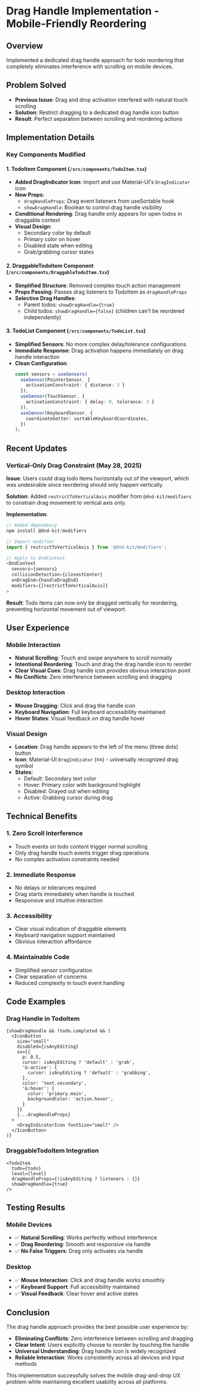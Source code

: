 # Drag Handle Implementation - Mobile-Friendly Reordering

## Overview
Implemented a dedicated drag handle approach for todo reordering that completely eliminates interference with scrolling on mobile devices.

## Problem Solved
- **Previous Issue**: Drag and drop activation interfered with natural touch scrolling
- **Solution**: Restrict dragging to a dedicated drag handle icon button
- **Result**: Perfect separation between scrolling and reordering actions

## Implementation Details

### Key Components Modified

#### 1. TodoItem Component (`/src/components/TodoItem.tsx`)
- **Added DragIndicator Icon**: Import and use Material-UI's `DragIndicator` icon
- **New Props**:
  - `dragHandleProps`: Drag event listeners from useSortable hook
  - `showDragHandle`: Boolean to control drag handle visibility
- **Conditional Rendering**: Drag handle only appears for open todos in draggable context
- **Visual Design**: 
  - Secondary color by default
  - Primary color on hover
  - Disabled state when editing
  - Grab/grabbing cursor states

#### 2. DraggableTodoItem Component (`/src/components/DraggableTodoItem.tsx`)
- **Simplified Structure**: Removed complex touch action management
- **Props Passing**: Passes drag listeners to TodoItem as `dragHandleProps`
- **Selective Drag Handles**: 
  - Parent todos: `showDragHandle={true}`
  - Child todos: `showDragHandle={false}` (children can't be reordered independently)

#### 3. TodoList Component (`/src/components/TodoList.tsx`)
- **Simplified Sensors**: No more complex delay/tolerance configurations
- **Immediate Response**: Drag activation happens immediately on drag handle interaction
- **Clean Configuration**:
  ```typescript
  const sensors = useSensors(
    useSensor(PointerSensor, {
      activationConstraint: { distance: 3 }
    }),
    useSensor(TouchSensor, {
      activationConstraint: { delay: 0, tolerance: 3 }
    }),
    useSensor(KeyboardSensor, {
      coordinateGetter: sortableKeyboardCoordinates,
    })
  );
  ```

## Recent Updates

### Vertical-Only Drag Constraint (May 28, 2025)
**Issue**: Users could drag todo items horizontally out of the viewport, which was undesirable since reordering should only happen vertically.

**Solution**: Added `restrictToVerticalAxis` modifier from `@dnd-kit/modifiers` to constrain drag movement to vertical axis only.

**Implementation**:
```typescript
// Added dependency
npm install @dnd-kit/modifiers

// Import modifier
import { restrictToVerticalAxis } from '@dnd-kit/modifiers';

// Apply to DndContext
<DndContext
  sensors={sensors}
  collisionDetection={closestCenter}
  onDragEnd={handleDragEnd}
  modifiers={[restrictToVerticalAxis]}
>
```

**Result**: Todo items can now only be dragged vertically for reordering, preventing horizontal movement out of viewport.

## User Experience

### Mobile Interaction
- **Natural Scrolling**: Touch and swipe anywhere to scroll normally
- **Intentional Reordering**: Touch and drag the drag handle icon to reorder
- **Clear Visual Cues**: Drag handle icon provides obvious interaction point
- **No Conflicts**: Zero interference between scrolling and dragging

### Desktop Interaction
- **Mouse Dragging**: Click and drag the handle icon
- **Keyboard Navigation**: Full keyboard accessibility maintained
- **Hover States**: Visual feedback on drag handle hover

### Visual Design
- **Location**: Drag handle appears to the left of the menu (three dots) button
- **Icon**: Material-UI `DragIndicator` (≡≡) - universally recognized drag symbol
- **States**:
  - Default: Secondary text color
  - Hover: Primary color with background highlight
  - Disabled: Grayed out when editing
  - Active: Grabbing cursor during drag

## Technical Benefits

### 1. **Zero Scroll Interference**
- Touch events on todo content trigger normal scrolling
- Only drag handle touch events trigger drag operations
- No complex activation constraints needed

### 2. **Immediate Response**
- No delays or tolerances required
- Drag starts immediately when handle is touched
- Responsive and intuitive interaction

### 3. **Accessibility**
- Clear visual indication of draggable elements
- Keyboard navigation support maintained
- Obvious interaction affordance

### 4. **Maintainable Code**
- Simplified sensor configuration
- Clear separation of concerns
- Reduced complexity in touch event handling

## Code Examples

### Drag Handle in TodoItem
```tsx
{showDragHandle && !todo.completed && (
  <IconButton
    size="small"
    disabled={isAnyEditing}
    sx={{
      p: 0.5,
      cursor: isAnyEditing ? 'default' : 'grab',
      '&:active': {
        cursor: isAnyEditing ? 'default' : 'grabbing',
      },
      color: 'text.secondary',
      '&:hover': {
        color: 'primary.main',
        backgroundColor: 'action.hover',
      }
    }}
    {...dragHandleProps}
  >
    <DragIndicatorIcon fontSize="small" />
  </IconButton>
)}
```

### DraggableTodoItem Integration
```tsx
<TodoItem
  todo={todo}
  level={level}
  dragHandleProps={!isAnyEditing ? listeners : {}}
  showDragHandle={true}
/>
```

## Testing Results

### Mobile Devices
- ✅ **Natural Scrolling**: Works perfectly without interference
- ✅ **Drag Reordering**: Smooth and responsive via handle
- ✅ **No False Triggers**: Drag only activates via handle

### Desktop
- ✅ **Mouse Interaction**: Click and drag handle works smoothly
- ✅ **Keyboard Support**: Full accessibility maintained
- ✅ **Visual Feedback**: Clear hover and active states

## Conclusion

The drag handle approach provides the best possible user experience by:
- **Eliminating Conflicts**: Zero interference between scrolling and dragging
- **Clear Intent**: Users explicitly choose to reorder by touching the handle
- **Universal Understanding**: Drag handle icon is widely recognized
- **Reliable Interaction**: Works consistently across all devices and input methods

This implementation successfully solves the mobile drag-and-drop UX problem while maintaining excellent usability across all platforms.
